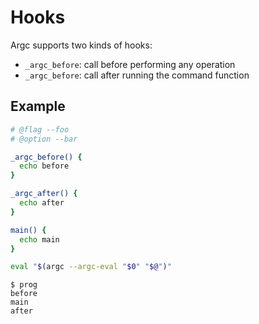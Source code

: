# Hooks

Argc supports two kinds of hooks:

- `_argc_before`: call before performing any operation
- `_argc_before`: call after running the command function

## Example

```sh
# @flag --foo
# @option --bar

_argc_before() {
  echo before
}

_argc_after() {
  echo after
}

main() {
  echo main
}

eval "$(argc --argc-eval "$0" "$@")"
```

```
$ prog
before
main
after
```
